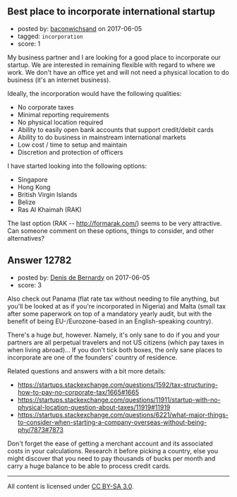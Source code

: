 ## Best place to incorporate international startup

- posted by: [baconwichsand](https://stackexchange.com/users/4752428/baconwichsand) on 2017-06-05
- tagged: `incorporation`
- score: 1

My business partner and I are looking for a good place to incorporate our startup. We are interested in remaining flexible with regard to where we work. We don't have an office yet and will not need a physical location to do business (it's an internet business).

Ideally, the incorporation would have the following qualities:

 - No corporate taxes
 - Minimal reporting requirements
 - No physical location required
 - Ability to easily open bank accounts that support credit/debit cards
 - Ability to do business in mainstream international markets
 - Low cost / time to setup and maintain
 - Discretion and protection of officers

I have started looking into the following options:

 - Singapore
 - Hong Kong
 - British Virgin Islands
 - Belize
 - Ras Al Khaimah (RAK)

The last option (RAK -- http://formarak.com/) seems to be very attractive. Can someone comment on these options, things to consider, and other alternatives?


## Answer 12782

- posted by: [Denis de Bernardy](https://stackexchange.com/users/182468/denis-de-bernardy) on 2017-06-05
- score: 3

Also check out Panama (flat rate tax without needing to file anything, but you'll be looked at as if you're incorporated in Nigeria) and Malta (small tax after some paperwork on top of a mandatory yearly audit, but with the benefit of being EU-/Eurozone-based in an English-speaking country).

There's a huge _but_, however. Namely, it's only sane to do if you and your partners are all perpetual travelers and not US citizens (which pay taxes in when living abroad)... If you don't tick both boxes, the only sane places to incorporate are one of the founders' country of residence.

Related questions and answers with a bit more details:

- https://startups.stackexchange.com/questions/1592/tax-structuring-how-to-pay-no-corporate-tax/1665#1665
- https://startups.stackexchange.com/questions/11911/startup-with-no-physical-location-question-about-taxes/11919#11919
- https://startups.stackexchange.com/questions/6221/what-major-things-to-consider-when-starting-a-company-overseas-without-being-phy/7873#7873

Don't forget the ease of getting a merchant account and its associated costs in your calculations. Research it before picking a country, else you might discover that you need to pay thousands of bucks per month and carry a huge balance to be able to process credit cards.



---

All content is licensed under [CC BY-SA 3.0](https://creativecommons.org/licenses/by-sa/3.0/).
